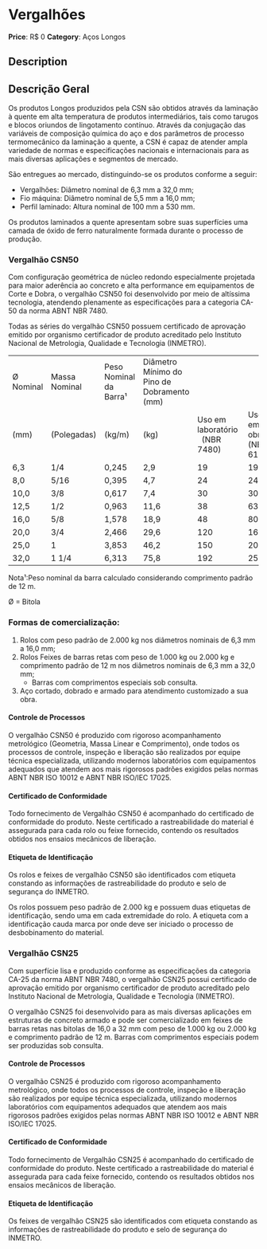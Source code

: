 # Vergalhões

**Price**: R$ 0
**Category**: Aços Longos

## Description
## Descrição Geral

Os produtos Longos produzidos pela CSN são obtidos através da laminação à quente em alta temperatura de produtos intermediários, tais como tarugos e blocos oriundos de lingotamento contínuo. Através da conjugação das variáveis de composição química do aço e dos parâmetros de processo termomecânico da laminação a quente, a CSN é capaz de atender ampla variedade de normas e especificações nacionais e internacionais para as mais diversas aplicações e segmentos de mercado.

São entregues ao mercado, distinguindo-se os produtos conforme a seguir:

- Vergalhões: Diâmetro nominal de 6,3 mm a 32,0 mm;
- Fio máquina: Diâmetro nominal de 5,5 mm a 16,0 mm;
- Perfil laminado: Altura nominal de 100 mm a 530 mm.

Os produtos laminados a quente apresentam sobre suas superfícies uma camada de óxido de ferro naturalmente formada durante o processo de produção.

### Vergalhão CSN50

Com configuração geométrica de núcleo redondo especialmente projetada para maior aderência ao concreto e alta performance em equipamentos de Corte e Dobra, o vergalhão CSN50 foi desenvolvido por meio de altíssima tecnologia, atendendo plenamente as especificações para a categoria CA-50 da norma ABNT NBR 7480.

Todas as séries do vergalhão CSN50 possuem certificado de aprovação emitido por organismo certificador de produto acreditado pelo Instituto Nacional de Metrologia, Qualidade e Tecnologia (INMETRO).

|     |     |     |     |     |     |
| --- | --- | --- | --- | --- | --- |
| Ø Nominal | Massa Nominal | Peso Nominal da Barra¹ | Diâmetro Mínimo do Pino de Dobramento (mm) |
| (mm) | (Polegadas) | (kg/m) | (kg) | Uso em laboratório    (NBR 7480) | Uso em obra    (NBR 6118) |
| 6,3 | 1/4 | 0,245 | 2,9 | 19 | 19 |
| 8,0 | 5/16 | 0,395 | 4,7 | 24 | 24 |
| 10,0 | 3/8 | 0,617 | 7,4 | 30 | 30 |
| 12,5 | 1/2 | 0,963 | 11,6 | 38 | 63 |
| 16,0 | 5/8 | 1,578 | 18,9 | 48 | 80 |
| 20,0 | 3/4 | 2,466 | 29,6 | 120 | 160 |
| 25,0 | 1 | 3,853 | 46,2 | 150 | 200 |
| 32,0 | 1 1/4 | 6,313 | 75,8 | 192 | 256 |

Nota¹:Peso nominal da barra calculado considerando comprimento padrão de 12 m.

Ø = Bitola

### **Formas de comercialização:**

1. Rolos com peso padrão de 2.000 kg nos diâmetros nominais de 6,3 mm a 16,0 mm;
2. Rolos Feixes de barras retas com peso de 1.000 kg ou 2.000 kg e comprimento padrão de 12 m nos diâmetros nominais de 6,3 mm a 32,0 mm;
   - Barras com comprimentos especiais sob consulta.
3. Aço cortado, dobrado e armado para atendimento customizado a sua obra.

#### Controle de Processos

O vergalhão CSN50 é produzido com rigoroso acompanhamento metrológico (Geometria, Massa Linear e Comprimento), onde todos os processos de controle, inspeção e liberação são realizados por equipe técnica especializada, utilizando modernos laboratórios com equipamentos adequados que atendem aos mais rigorosos padrões exigidos pelas normas ABNT NBR ISO 10012 e ABNT NBR ISO/IEC 17025.

#### Certificado de Conformidade

Todo fornecimento de Vergalhão CSN50 é acompanhado do certificado de conformidade do produto. Neste certificado a rastreabilidade do material é assegurada para cada rolo ou feixe fornecido, contendo os resultados obtidos nos ensaios mecânicos de liberação.

#### Etiqueta de Identificação

Os rolos e feixes de vergalhão CSN50 são identificados com etiqueta constando as informações de rastreabilidade do produto e selo de segurança do INMETRO.

Os rolos possuem peso padrão de 2.000 kg e possuem duas etiquetas de identificação, sendo uma em cada extremidade do rolo. A etiqueta com a identificação cauda marca por onde deve ser iniciado o processo de desbobinamento do material.

### Vergalhão CSN25

Com superfície lisa e produzido conforme as especificações da categoria CA-25 da norma ABNT NBR 7480, o vergalhão CSN25 possui certificado de aprovação emitido por organismo certificador de produto acreditado pelo Instituto Nacional de Metrologia, Qualidade e Tecnologia (INMETRO).

O vergalhão CSN25 foi desenvolvido para as mais diversas aplicações em estruturas de concreto armado e pode ser comercializado em feixes de barras retas nas bitolas de 16,0 a 32 mm com peso de 1.000 kg ou 2.000 kg e comprimento padrão de 12 m. Barras com comprimentos especiais podem ser produzidas sob consulta.

#### Controle de Processos

O vergalhão CSN25 é produzido com rigoroso acompanhamento metrológico, onde todos os processos de controle, inspeção e liberação são realizados por equipe técnica especializada, utilizando modernos laboratórios com equipamentos adequados que atendem aos mais rigorosos padrões exigidos pelas normas ABNT NBR ISO 10012 e ABNT NBR ISO/IEC 17025.

#### Certificado de Conformidade

Todo fornecimento de Vergalhão CSN25 é acompanhado do certificado de conformidade do produto. Neste certificado a rastreabilidade do material é assegurada para cada feixe fornecido, contendo os resultados obtidos nos ensaios mecânicos de liberação.

#### Etiqueta de Identificação

Os feixes de vergalhão CSN25 são identificados com etiqueta constando as informações de rastreabilidade do produto e selo de segurança do INMETRO.